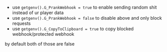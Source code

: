 - use `getgenv().G_PrankWebhook = true` to enable sending random shit instead of ur player data
- use `getgenv().G_PrankWebhook = false` to disable above and only block requests
- use `getgenv().G_CopyToClipboard = true` to copy blocked webhook/protected webhook

by default both of those are false

